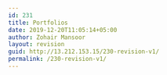 ```yaml
---
id: 231
title: Portfolios
date: 2019-12-20T11:05:14+05:00
author: Zohair Mansoor
layout: revision
guid: http://13.212.153.15/230-revision-v1/
permalink: /230-revision-v1/
---
```

